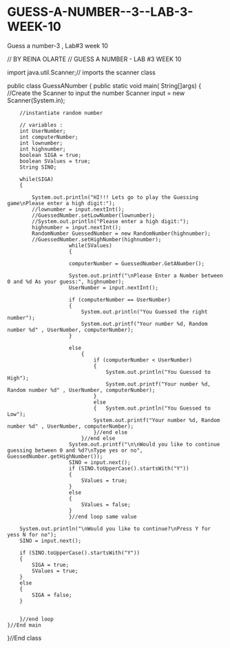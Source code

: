GUESS-A-NUMBER--3--LAB-3-WEEK-10
================================

Guess a number-3 ,  Lab#3 week 10


//  BY  REINA OLARTE
//    GUESS A NUMBER  - LAB #3 WEEK 10


import java.util.Scanner;// imports the scanner class

public class GuessANumber
{
	public static void main( String[]args)
	{
		//Create the Scanner to input the number
		Scanner input = new Scanner(System.in);

		//instantiate random number

		// variables :
		int UserNumber;
		int computerNumber;
		int lownumber;
		int highnumber;
		boolean SIGA = true;
		boolean SValues = true;
		String SINO;

		while(SIGA)
		{

			System.out.println("HI!!! Lets go to play the Guessing game\nPlease enter a high digit:");
			//lownumber = input.nextInt();
			//GuessedNumber.setLowNumber(lownumber);
			//System.out.println("Please enter a high digit:");
			highnumber = input.nextInt();
			RandomNumber GuessedNumber = new RandomNumber(highnumber);
			//GuessedNumber.setHighNumber(highnumber);
						while(SValues)
						{

						computerNumber = GuessedNumber.GetANumber();	

						System.out.printf("\nPlease Enter a Number between 0 and %d As your guess:", highnumber);
						UserNumber = input.nextInt();

						if (computerNumber == UserNumber)
						{
							System.out.println("You Guessed the right number");
							System.out.printf("Your number %d, Random number %d" , UserNumber, computerNumber);
						}

						else
							{
								if (computerNumber < UserNumber)
								{
									System.out.println("You Guessed to High");
									System.out.printf("Your number %d, Random number %d" , UserNumber, computerNumber);
								}
								else
								{	System.out.println("You Guessed to Low");
								System.out.printf("Your number %d, Random number %d" , UserNumber, computerNumber);					
								}//end else	
							}//end else
						System.out.printf("\n\nWould you like to continue guessing between 0 and %d?\nType yes or no", GuessedNumber.getHighNumber());
						SINO = input.next();
						if (SINO.toUpperCase().startsWith("Y"))
						{
							SValues = true;
						}
						else
						{
							SValues = false;
						}
						}//end loop same value

		System.out.println("\nWould you like to continue?\nPress Y for yess N for no");
		SINO = input.next();

		if (SINO.toUpperCase().startsWith("Y"))
		{
			SIGA = true;
			SValues = true;
		}
		else
		{
			SIGA = false;
		}


		}//end loop
	}//End main

}//End class
